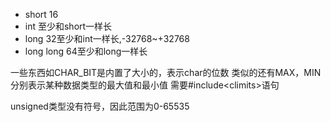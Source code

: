 - short 16
- int 至少和short一样长
- long 32至少和int一样长,-32768~+32768
- long long 64至少和long一样长

一些东西如CHAR_BIT是内置了大小的，表示char的位数
类似的还有MAX，MIN分别表示某种数据类型的最大值和最小值
需要#include\<climits>语句

unsigned类型没有符号，因此范围为0-65535